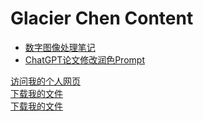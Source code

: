 #  Glacier Chen Content
- [数字图像处理笔记](https://www.glacierchen.asia/数字图像处理复习)
- [ChatGPT论文修改润色Prompt](https://www.glacierchen.asia/Z：Prompts/论文润色Prompt)
  
<a href="/personal_page">访问我的个人网页</a> 
<br>
<a href="/download">下载我的文件</a>
<br>
<a href="/贪吃蛇">下载我的文件</a>

